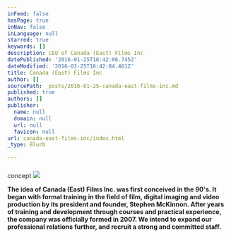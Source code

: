 ```yaml
---
inFeed: false
hasPage: true
inNav: false
inLanguage: null
starred: true
keywords: []
description: CEO of Canada (East) Films Inc
datePublished: '2016-01-25T16:42:06.745Z'
dateModified: '2016-01-25T16:42:04.401Z'
title: Canada (East) Films Inc
author: []
sourcePath: _posts/2016-01-25-canada-east-films-inc.md
published: true
authors: []
publisher:
  name: null
  domain: null
  url: null
  favicon: null
url: canada-east-films-inc/index.html
_type: Blurb

---
```

### 

concept
![](https://the-grid-user-content.s3-us-west-2.amazonaws.com/37ac84ad-41e4-41ff-b252-9fc763298a71.jpg)

**The idea of Canada (East) Films Inc. was first conceived in the 90's. It began with formal training in the field of film, digital imaging and video production by its president and founder, Stephen McKinnon. After years of training and development through courses and practical experience, the company was officially formed in 2007\.   We intend to expand our professional relations further, and recruit a strong and committed staff.**